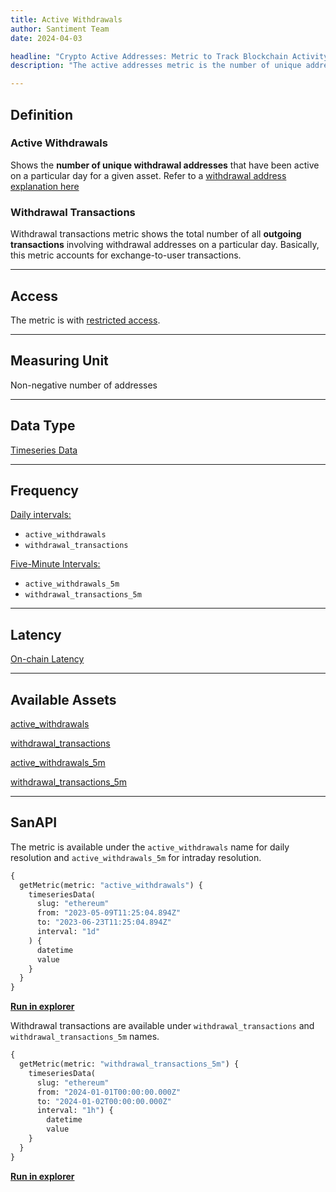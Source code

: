 ```yaml
---
title: Active Withdrawals
author: Santiment Team
date: 2024-04-03

headline: "Crypto Active Addresses: Metric to Track Blockchain Activity"
description: "The active addresses metric is the number of unique addresses participating in transactions during one day. Learn more about how we calculate it."

---
```


## Definition

### Active Withdrawals

Shows the **number of unique withdrawal addresses** that have been active on a
particular day for a given asset. Refer to a [withdrawal address explanation here](/labels/withdrawal)

### Withdrawal Transactions

Withdrawal transactions metric shows the total number of all **outgoing transactions** involving
withdrawal addresses on a particular day. Basically, this metric accounts for exchange-to-user transactions.

---

## Access

The metric is with [restricted access](/metrics/details/access#restricted-access).

---

## Measuring Unit

Non-negative number of addresses

---

## Data Type

[Timeseries Data](/metrics/details/data-type#timeseries-data)

---

## Frequency

[Daily intervals:](/metrics/details/frequency#daily-frequency)

* `active_withdrawals`
* `withdrawal_transactions`

[Five-Minute Intervals:](/metrics/details/frequency#five-minute-frequency)

* `active_withdrawals_5m`
* `withdrawal_transactions_5m`

---

## Latency

[On-chain Latency](/metrics/details/latency#on-chain-latency)

---

## Available Assets

[active_withdrawals](<https://api.santiment.net/graphiql?variables=&query=%7B%0A%20%20getMetric(metric%3A%20%22active_withdrawals%22)%20%7B%0A%20%20%20%20metadata%20%7B%0A%20%20%20%20%20%20availableSlugs%0A%20%20%20%20%7D%0A%20%20%7D%0A%7D%0A>)

[withdrawal_transactions](<https://api.santiment.net/graphiql?variables=&query=%7B%0A%20%20getMetric(metric%3A%20%22withdrawal_transactions%22)%20%7B%0A%20%20%20%20metadata%20%7B%0A%20%20%20%20%20%20availableSlugs%0A%20%20%20%20%7D%0A%20%20%7D%0A%7D%0A>)

[active_withdrawals_5m](<https://api.santiment.net/graphiql?variables=&query=%7B%0A%20%20getMetric(metric%3A%20%22active_withdrawals_5m%22)%20%7B%0A%20%20%20%20metadata%20%7B%0A%20%20%20%20%20%20availableSlugs%0A%20%20%20%20%7D%0A%20%20%7D%0A%7D%0A>)

[withdrawal_transactions_5m](<https://api.santiment.net/graphiql?variables=&query=%7B%0A%20%20getMetric(metric%3A%20%22withdrawal_transactions_5m%22)%20%7B%0A%20%20%20%20metadata%20%7B%0A%20%20%20%20%20%20availableSlugs%0A%20%20%20%20%7D%0A%20%20%7D%0A%7D%0A>)

---

## SanAPI

The metric is available under the `active_withdrawals` name for daily resolution and `active_withdrawals_5m` for intraday resolution.

```graphql
{
  getMetric(metric: "active_withdrawals") {
    timeseriesData(
      slug: "ethereum"
      from: "2023-05-09T11:25:04.894Z"
      to: "2023-06-23T11:25:04.894Z"
      interval: "1d"
    ) {
      datetime
      value
    }
  }
}
```

[**Run in
explorer**](<https://api.santiment.net/graphiql?query=%7B%0A%20%20getMetric(metric%3A%20%22active_deposits%22)%20%7B%0A%20%20%20%20timeseriesData(%0A%20%20%20%20%20%20slug%3A%20%22ethereum%22%0A%20%20%20%20%20%20from%3A%20%222023-05-09T11%3A25%3A04.894Z%22%0A%20%20%20%20%20%20to%3A%20%222023-06-23T11%3A25%3A04.894Z%22%0A%20%20%20%20%20%20interval%3A%20%221d%22)%20%7B%0A%20%20%20%20%20%20%20%20datetime%0A%20%20%20%20%20%20%20%20value%0A%20%20%20%20%7D%0A%20%20%7D%0A%7D%0A>)


Withdrawal transactions are available under `withdrawal_transactions` and `withdrawal_transactions_5m` names.


```graphql
{
  getMetric(metric: "withdrawal_transactions_5m") {
    timeseriesData(
      slug: "ethereum"
      from: "2024-01-01T00:00:00.000Z"
      to: "2024-01-02T00:00:00.000Z"
      interval: "1h") {
        datetime
        value
    }
  }
}
```

[**Run in
explorer**](<https://api.santiment.net/graphiql?query=%7B%0A%20%20getMetric(metric%3A%20%22withdrawal_transactions_5m%22)%20%7B%0A%20%20%20%20timeseriesData(%0A%20%20%20%20%20%20slug%3A%20%22ethereum%22%0A%20%20%20%20%20%20from%3A%20%222024-01-01T00%3A00%3A00.000Z%22%0A%20%20%20%20%20%20to%3A%20%222024-01-02T00%3A00%3A00.000Z%22%0A%20%20%20%20%20%20interval%3A%20%221h%22)%20%7B%0A%20%20%20%20%20%20%20%20datetime%0A%20%20%20%20%20%20%20%20value%0A%20%20%20%20%7D%0A%20%20%7D%0A%7D%0A>)



